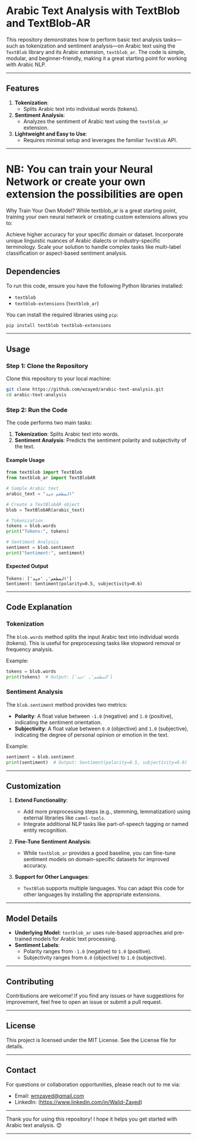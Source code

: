 # Arabic Text Analysis with TextBlob and TextBlob-AR

This repository demonstrates how to perform basic text analysis tasks—such as tokenization and sentiment analysis—on Arabic text using the `TextBlob` library and its Arabic extension, `textblob_ar`. The code is simple, modular, and beginner-friendly, making it a great starting point for working with Arabic NLP.

---

## **Features**
1. **Tokenization**:
   - Splits Arabic text into individual words (tokens).
2. **Sentiment Analysis**:
   - Analyzes the sentiment of Arabic text using the `textblob_ar` extension.
3. **Lightweight and Easy to Use**:
   - Requires minimal setup and leverages the familiar `TextBlob` API.

---

# NB: You can train your Neural Network or create your own extension the possibilities are open

Why Train Your Own Model?
While textblob_ar is a great starting point, training your own neural network or creating custom extensions allows you to:

Achieve higher accuracy for your specific domain or dataset.
Incorporate unique linguistic nuances of Arabic dialects or industry-specific terminology.
Scale your solution to handle complex tasks like multi-label classification or aspect-based sentiment analysis.

## **Dependencies**
To run this code, ensure you have the following Python libraries installed:

- `textblob`
- `textblob-extensions` (`textblob_ar`)

You can install the required libraries using `pip`:
```bash
pip install textblob textblob-extensions
```

---

## **Usage**

### **Step 1: Clone the Repository**
Clone this repository to your local machine:
```bash
git clone https://github.com/wzayed/arabic-text-analysis.git
cd arabic-text-analysis
```

### **Step 2: Run the Code**
The code performs two main tasks:
1. **Tokenization**: Splits Arabic text into words.
2. **Sentiment Analysis**: Predicts the sentiment polarity and subjectivity of the text.

#### Example Usage
```python
from textblob import TextBlob
from textblob_ar import TextBlobAR

# Sample Arabic text
arabic_text = "المطعم جيد"

# Create a TextBlobAR object
blob = TextBlobAR(arabic_text)

# Tokenization
tokens = blob.words
print("Tokens:", tokens)

# Sentiment Analysis
sentiment = blob.sentiment
print("Sentiment:", sentiment)
```

#### Expected Output
```
Tokens: ['المطعم', 'جيد']
Sentiment: Sentiment(polarity=0.5, subjectivity=0.6)
```

---

## **Code Explanation**

### **Tokenization**
The `blob.words` method splits the input Arabic text into individual words (tokens). This is useful for preprocessing tasks like stopword removal or frequency analysis.

Example:
```python
tokens = blob.words
print(tokens)  # Output: ['المطعم', 'جيد']
```

### **Sentiment Analysis**
The `blob.sentiment` method provides two metrics:
- **Polarity**: A float value between `-1.0` (negative) and `1.0` (positive), indicating the sentiment orientation.
- **Subjectivity**: A float value between `0.0` (objective) and `1.0` (subjective), indicating the degree of personal opinion or emotion in the text.

Example:
```python
sentiment = blob.sentiment
print(sentiment)  # Output: Sentiment(polarity=0.5, subjectivity=0.6)
```

---

## **Customization**

1. **Extend Functionality**:
   - Add more preprocessing steps (e.g., stemming, lemmatization) using external libraries like `camel-tools`.
   - Integrate additional NLP tasks like part-of-speech tagging or named entity recognition.

2. **Fine-Tune Sentiment Analysis**:
   - While `textblob_ar` provides a good baseline, you can fine-tune sentiment models on domain-specific datasets for improved accuracy.

3. **Support for Other Languages**:
   - `TextBlob` supports multiple languages. You can adapt this code for other languages by installing the appropriate extensions.

---

## **Model Details**
- **Underlying Model**: `textblob_ar` uses rule-based approaches and pre-trained models for Arabic text processing.
- **Sentiment Labels**:
  - Polarity ranges from `-1.0` (negative) to `1.0` (positive).
  - Subjectivity ranges from `0.0` (objective) to `1.0` (subjective).

---

## **Contributing**
Contributions are welcome! If you find any issues or have suggestions for improvement, feel free to open an issue or submit a pull request.

---

## **License**
This project is licensed under the MIT License. See the License file for details.

---

## **Contact**
For questions or collaboration opportunities, please reach out to me via:
- Email: wmzayed@gmail.com
- LinkedIn: (https://www.linkedin.com/in/Walid-Zayed)

---

Thank you for using this repository! I hope it helps you get started with Arabic text analysis. 😊  

--- 
